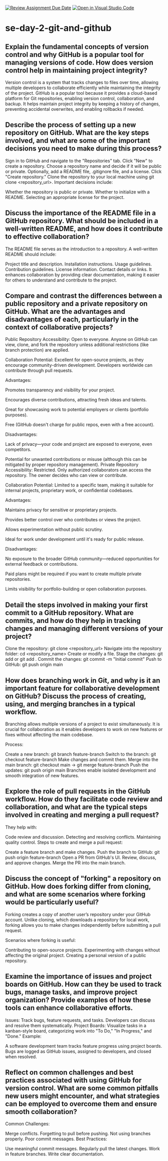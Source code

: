 [![Review Assignment Due Date](https://classroom.github.com/assets/deadline-readme-button-22041afd0340ce965d47ae6ef1cefeee28c7c493a6346c4f15d667ab976d596c.svg)](https://classroom.github.com/a/8wgCKhpZ)
[![Open in Visual Studio Code](https://classroom.github.com/assets/open-in-vscode-2e0aaae1b6195c2367325f4f02e2d04e9abb55f0b24a779b69b11b9e10269abc.svg)](https://classroom.github.com/online_ide?assignment_repo_id=18535764&assignment_repo_type=AssignmentRepo)
# se-day-2-git-and-github
## Explain the fundamental concepts of version control and why GitHub is a popular tool for managing versions of code. How does version control help in maintaining project integrity?
Version control is a system that tracks changes to files over time, allowing multiple developers to collaborate efficiently while maintaining the integrity of the project. GitHub is a popular tool because it provides a cloud-based platform for Git repositories, enabling version control, collaboration, and backup. It helps maintain project integrity by keeping a history of changes, preventing accidental overwrites, and enabling rollbacks if needed.


## Describe the process of setting up a new repository on GitHub. What are the key steps involved, and what are some of the important decisions you need to make during this process?
Sign in to GitHub and navigate to the "Repositories" tab.
Click "New" to create a repository.
Choose a repository name and decide if it will be public or private.
Optionally, add a README file, .gitignore file, and a license.
Click "Create repository."
Clone the repository to your local machine using git clone <repository_url>.
Important decisions include:

Whether the repository is public or private.
Whether to initialize with a README.
Selecting an appropriate license for the project.


## Discuss the importance of the README file in a GitHub repository. What should be included in a well-written README, and how does it contribute to effective collaboration?
The README file serves as the introduction to a repository. A well-written README should include:

Project title and description.
Installation instructions.
Usage guidelines.
Contribution guidelines.
License information.
Contact details or links.
It enhances collaboration by providing clear documentation, making it easier for others to understand and contribute to the project.

## Compare and contrast the differences between a public repository and a private repository on GitHub. What are the advantages and disadvantages of each, particularly in the context of collaborative projects?
Public Repository
Accessibility: Open to everyone. Anyone on GitHub can view, clone, and fork the repository unless additional restrictions (like branch protection) are applied.

Collaboration Potential: Excellent for open-source projects, as they encourage community-driven development. Developers worldwide can contribute through pull requests.

Advantages:

Promotes transparency and visibility for your project.

Encourages diverse contributions, attracting fresh ideas and talents.

Great for showcasing work to potential employers or clients (portfolio purposes).

Free (GitHub doesn't charge for public repos, even with a free account).

Disadvantages:

Lack of privacy—your code and project are exposed to everyone, even competitors.

Potential for unwanted contributions or misuse (although this can be mitigated by proper repository management).
Private Repository
Accessibility: Restricted. Only authorized collaborators can access the repository. The owner decides who can view or contribute.

Collaboration Potential: Limited to a specific team, making it suitable for internal projects, proprietary work, or confidential codebases.

Advantages:

Maintains privacy for sensitive or proprietary projects.

Provides better control over who contributes or views the project.

Allows experimentation without public scrutiny.

Ideal for work under development until it's ready for public release.

Disadvantages:

No exposure to the broader GitHub community—reduced opportunities for external feedback or contributions.

Paid plans might be required if you want to create multiple private repositories.

Limits visibility for portfolio-building or open collaboration purposes.

## Detail the steps involved in making your first commit to a GitHub repository. What are commits, and how do they help in tracking changes and managing different versions of your project?
Clone the repository: git clone <repository_url>
Navigate into the repository folder: cd <repository_name>
Create or modify a file.
Stage the changes: git add <filename> or git add .
Commit the changes: git commit -m "Initial commit"
Push to GitHub: git push origin main

## How does branching work in Git, and why is it an important feature for collaborative development on GitHub? Discuss the process of creating, using, and merging branches in a typical workflow.
Branching allows multiple versions of a project to exist simultaneously. It is crucial for collaboration as it enables developers to work on new features or fixes without affecting the main codebase.

Process:

Create a new branch: git branch feature-branch
Switch to the branch: git checkout feature-branch
Make changes and commit them.
Merge into the main branch: git checkout main → git merge feature-branch
Push the updates: git push origin main
Branches enable isolated development and smooth integration of new features.

## Explore the role of pull requests in the GitHub workflow. How do they facilitate code review and collaboration, and what are the typical steps involved in creating and merging a pull request?
They help with:

Code review and discussion.
Detecting and resolving conflicts.
Maintaining quality control.
Steps to create and merge a pull request:

Create a feature branch and make changes.
Push the branch to GitHub: git push origin feature-branch
Open a PR from GitHub's UI.
Review, discuss, and approve changes.
Merge the PR into the main branch.

## Discuss the concept of "forking" a repository on GitHub. How does forking differ from cloning, and what are some scenarios where forking would be particularly useful?
Forking creates a copy of another user’s repository under your GitHub account. Unlike cloning, which downloads a repository for local work, forking allows you to make changes independently before submitting a pull request.

Scenarios where forking is useful:

Contributing to open-source projects.
Experimenting with changes without affecting the original project.
Creating a personal version of a public repository.

## Examine the importance of issues and project boards on GitHub. How can they be used to track bugs, manage tasks, and improve project organization? Provide examples of how these tools can enhance collaborative efforts.
Issues: Track bugs, feature requests, and tasks. Developers can discuss and resolve them systematically.
Project Boards: Visualize tasks in a kanban-style board, categorizing work into "To Do," "In Progress," and "Done."
Example:

A software development team tracks feature progress using project boards.
Bugs are logged as GitHub issues, assigned to developers, and closed when resolved.

## Reflect on common challenges and best practices associated with using GitHub for version control. What are some common pitfalls new users might encounter, and what strategies can be employed to overcome them and ensure smooth collaboration?
Common Challenges:

Merge conflicts.
Forgetting to pull before pushing.
Not using branches properly.
Poor commit messages.
Best Practices:

Use meaningful commit messages.
Regularly pull the latest changes.
Work in feature branches.
Write clear documentation.
